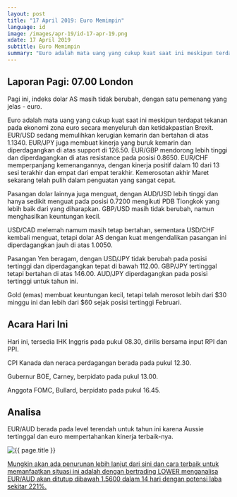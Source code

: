 ```yaml
---
layout: post
title: "17 April 2019: Euro Memimpin" 
language: id
image: /images/apr-19/id-17-apr-19.png
xdate: 17 April 2019
subtitle: Euro Memimpin
summary: "Euro adalah mata uang yang cukup kuat saat ini meskipun terdapat tekanan pada ekonomi zona euro secara menyeluruh dan ketidakpastian Brexit. EUR/USD sedang memulihkan kerugian kemarin dan bertahan di atas 1.1340. EUR/JPY juga membuat kinerja yang buruk kemarin dan diperdagangkan di atas support di 126.50"
---
```

## Laporan Pagi: 07.00 London

Pagi ini, indeks dolar AS masih tidak berubah, dengan satu pemenang yang jelas - euro.

Euro adalah mata uang yang cukup kuat saat ini meskipun terdapat tekanan pada ekonomi zona euro secara menyeluruh dan ketidakpastian Brexit. EUR/USD sedang memulihkan kerugian kemarin dan bertahan di atas 1.1340. EUR/JPY juga membuat kinerja yang buruk kemarin dan diperdagangkan di atas support di 126.50. EUR/GBP mendorong lebih tinggi dan diperdagangkan di atas resistance pada posisi 0.8650. EUR/CHF memperpanjang kemenangannya, dengan kinerja positif dalam 10 dari 13 sesi terakhir dan empat dari empat terakhir. Kemerosotan akhir Maret sekarang telah pulih dalam penguatan yang sangat cepat.

Pasangan dolar lainnya juga menguat, dengan AUD/USD lebih tinggi dan hanya sedikit menguat pada posisi 0.7200 mengikuti PDB Tiongkok yang lebih baik dari yang diharapkan. GBP/USD masih tidak berubah, namun menghasilkan keuntungan kecil.

USD/CAD melemah namum masih tetap bertahan, sementara USD/CHF kembali menguat, tetapi dolar AS dengan kuat mengendalikan pasangan ini diperdagangkan jauh di atas 1.0050.

Pasangan Yen beragam, dengan USD/JPY tidak berubah pada posisi tertinggi dan diperdagangkan tepat di bawah 112.00. GBP/JPY tertinggal tetapi bertahan di atas 146.00. AUD/JPY diperdagangkan pada posisi tertinggi untuk tahun ini.

Gold (emas) membuat keuntungan kecil, tetapi telah merosot lebih dari $30 minggu ini dan lebih dari $60 sejak posisi tertinggi Februari.

## Acara Hari Ini

Hari ini, tersedia IHK Inggris pada pukul 08.30, dirilis bersama input RPI dan PPI.

CPI Kanada dan neraca perdagangan berada pada pukul 12.30.

Gubernur BOE, Carney, berpidato pada pukul 13.00.

Anggota FOMC, Bullard, berpidato pada pukul 16.45.

## Analisa

EUR/AUD berada pada level terendah untuk tahun ini karena Aussie tertinggal dan euro mempertahankan kinerja terbaik-nya.

<img src="{{ site.url }}/images/apr-19/id-17-apr-19.png" alt="{{ page.title }}" title="{{ page.title }}">

<a href="%LINK%%?currency=USD&market=forex&underlying=frxEURAUD&formname=higherlower&duration_amount=14&duration_units=d&amount=10&amount_type=stake&expiry_type=duration&barrier=1.5600" target="_blank" rel="noopener noreferrer nofollow">Mungkin akan ada penurunan lebih lanjut dari sini dan cara terbaik untuk memanfaatkan situasi ini adalah dengan bertrading LOWER menganalisa EUR/AUD akan ditutup dibawah 1.5600 dalam 14 hari dengan potensi laba sekitar 221%.</a>